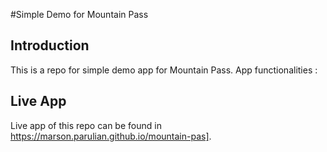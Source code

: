 #Simple Demo for Mountain Pass

## Introduction
This is a repo for simple demo app for Mountain Pass.
App functionalities :

## Live App
Live app of this repo can be found in https://marson.parulian.github.io/mountain-pas].
